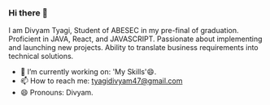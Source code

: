 ### Hi there 👋
I am Divyam Tyagi, Student of ABESEC in my pre-final of graduation. Proficient in JAVA, React, and JAVASCRIPT.
Passionate about implementing and launching new projects. Ability to translate business requirements into technical solutions.

- 🔭 I’m currently working on: 'My Skills'😄.
- 📫 How to reach me: tyagidivyam47@gmail.com
- 😄 Pronouns: Divyam.

<!--
**tyagidivyam47/tyagidivyam47** is a ✨ _special_ ✨ repository because its `README.md` (this file) appears on your GitHub profile.

Here are some ideas to get you started:

- 🔭 I’m currently working on 'My Skills'😄.
- 🌱 I’m currently learning 'Full Stack Domain'.
- 💬 Ask me about MEMES & CS FundaMentals.
- 📫 How to reach me: tyagidivyam47@gmail.com
- 😄 Pronouns: Divyam (OR) 'D'.
- ⚡ Fun fact: Check on your Mail.
-->
